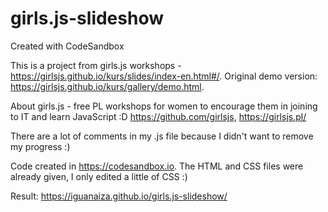 # girls.js-slideshow
Created with CodeSandbox

This is a project from girls.js workshops - https://girlsjs.github.io/kurs/slides/index-en.html#/. 
Original demo version: https://girlsjs.github.io/kurs/gallery/demo.html.

About girls.js - free PL workshops for women to encourage them in joining to IT and learn JavaScript :D 
https://github.com/girlsjs, https://girlsjs.pl/

There are a lot of comments in my .js file because I didn't want to remove my progress :)

Code created in https://codesandbox.io. The HTML and CSS files were already given, I only edited a little of CSS :)

Result: https://iguanaiza.github.io/girls.js-slideshow/
